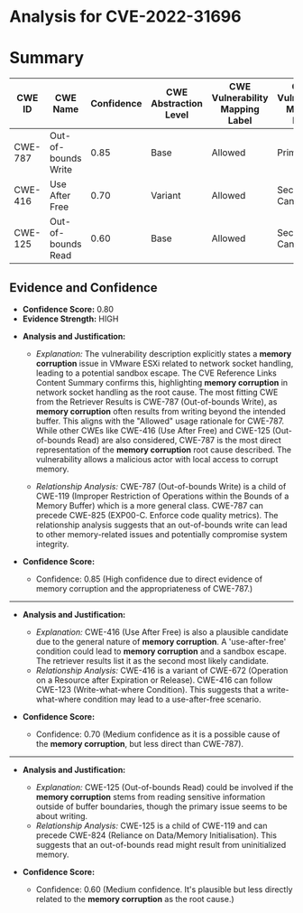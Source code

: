 # Analysis for CVE-2022-31696

# Summary
| CWE ID | CWE Name | Confidence | CWE Abstraction Level | CWE Vulnerability Mapping Label | CWE-Vulnerability Mapping Notes |
|---|---|---|---|---|---|
| CWE-787 | Out-of-bounds Write | 0.85 | Base | Allowed | Primary CWE |
| CWE-416 | Use After Free | 0.70 | Variant | Allowed | Secondary Candidate |
| CWE-125 | Out-of-bounds Read | 0.60 | Base | Allowed | Secondary Candidate |

## Evidence and Confidence

*   **Confidence Score:** 0.80
*   **Evidence Strength:** HIGH

- **Analysis and Justification:**  
  - *Explanation:* The vulnerability description explicitly states a **memory corruption** issue in VMware ESXi related to network socket handling, leading to a potential sandbox escape. The CVE Reference Links Content Summary confirms this, highlighting **memory corruption** in network socket handling as the root cause. The most fitting CWE from the Retriever Results is CWE-787 (Out-of-bounds Write), as **memory corruption** often results from writing beyond the intended buffer. This aligns with the "Allowed" usage rationale for CWE-787. While other CWEs like CWE-416 (Use After Free) and CWE-125 (Out-of-bounds Read) are also considered, CWE-787 is the most direct representation of the **memory corruption** root cause described. The vulnerability allows a malicious actor with local access to corrupt memory.

  - *Relationship Analysis:* CWE-787 (Out-of-bounds Write) is a child of CWE-119 (Improper Restriction of Operations within the Bounds of a Memory Buffer) which is a more general class. CWE-787 can precede CWE-825 (EXP00-C. Enforce code quality metrics). The relationship analysis suggests that an out-of-bounds write can lead to other memory-related issues and potentially compromise system integrity.

- **Confidence Score:**
  - Confidence: 0.85 (High confidence due to direct evidence of memory corruption and the appropriateness of CWE-787.)

---

- **Analysis and Justification:**  
  - *Explanation:* CWE-416 (Use After Free) is also a plausible candidate due to the general nature of **memory corruption**. A 'use-after-free' condition could lead to **memory corruption** and a sandbox escape. The retriever results list it as the second most likely candidate.
  - *Relationship Analysis:* CWE-416 is a variant of CWE-672 (Operation on a Resource after Expiration or Release). CWE-416 can follow CWE-123 (Write-what-where Condition). This suggests that a write-what-where condition may lead to a use-after-free scenario.

- **Confidence Score:**  
  - Confidence: 0.70 (Medium confidence as it is a possible cause of the **memory corruption**, but less direct than CWE-787).

---

- **Analysis and Justification:**  
  - *Explanation:* CWE-125 (Out-of-bounds Read) could be involved if the **memory corruption** stems from reading sensitive information outside of buffer boundaries, though the primary issue seems to be about writing.
  - *Relationship Analysis:* CWE-125 is a child of CWE-119 and can precede CWE-824 (Reliance on Data/Memory Initialisation). This suggests that an out-of-bounds read might result from uninitialized memory.

- **Confidence Score:**  
  - Confidence: 0.60 (Medium confidence. It's plausible but less directly related to the **memory corruption** as the root cause.)